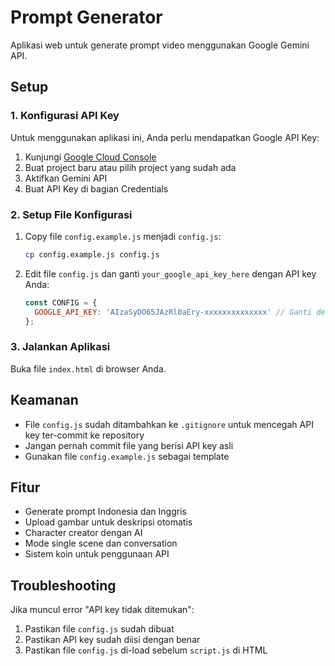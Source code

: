 # Prompt Generator

Aplikasi web untuk generate prompt video menggunakan Google Gemini API.

## Setup

### 1. Konfigurasi API Key

Untuk menggunakan aplikasi ini, Anda perlu mendapatkan Google API Key:

1. Kunjungi [Google Cloud Console](https://console.cloud.google.com/)
2. Buat project baru atau pilih project yang sudah ada
3. Aktifkan Gemini API
4. Buat API Key di bagian Credentials

### 2. Setup File Konfigurasi

1. Copy file `config.example.js` menjadi `config.js`:
   ```bash
   cp config.example.js config.js
   ```

2. Edit file `config.js` dan ganti `your_google_api_key_here` dengan API key Anda:
   ```javascript
   const CONFIG = {
     GOOGLE_API_KEY: 'AIzaSyDO65JAzRl0aEry-xxxxxxxxxxxxxx' // Ganti dengan API key Anda
   };
   ```

### 3. Jalankan Aplikasi

Buka file `index.html` di browser Anda.

## Keamanan

- File `config.js` sudah ditambahkan ke `.gitignore` untuk mencegah API key ter-commit ke repository
- Jangan pernah commit file yang berisi API key asli
- Gunakan file `config.example.js` sebagai template

## Fitur

- Generate prompt Indonesia dan Inggris
- Upload gambar untuk deskripsi otomatis
- Character creator dengan AI
- Mode single scene dan conversation
- Sistem koin untuk penggunaan API

## Troubleshooting

Jika muncul error "API key tidak ditemukan":
1. Pastikan file `config.js` sudah dibuat
2. Pastikan API key sudah diisi dengan benar
3. Pastikan file `config.js` di-load sebelum `script.js` di HTML
